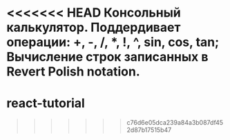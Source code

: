 <<<<<<< HEAD
  Консольный калькулятор.
  Поддердивает операции: +, -, /, *, !, ^, sin, cos, tan;
  Вычисление строк записанных в Revert Polish notation.
=======
# react-tutorial
>>>>>>> c76d6e05dca239a84a3b087df452d87b17515b47
